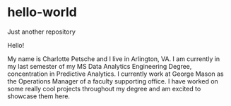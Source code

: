 # hello-world
Just another repository

Hello! 

My name is Charlotte Petsche and I live in Arlington, VA. I am currently in my last semester of my MS Data Analytics Engineering Degree, concentration in Predictive Analytics. I currently work at George Mason as the Operations Manager of a faculty supporting office. I have worked on some really cool projects throughout my degree and am excited to showcase them here. 
